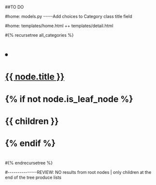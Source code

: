 ##TO DO

#home: models.py
-----Add choices to Category class title field

#home: templates/home.html ++ templates/detail.html

#{% recursetree all_categories %}

# <li>
#	 <a href="{% url 'home:path_to_products_by_category' node.slug %}">{{ node.title }}</a>
#	 {% if not node.is_leaf_node %}
#		 <ul class="children">
#		 	 {{ children }}
#		 </ul>
#	 {% endif %}
# </li>

#{% endrecursetree %}

#---------------REVIEW: NO results from root nodes | only children at the end of the tree produce lists
